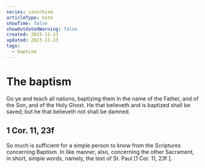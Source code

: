 ```yaml
---
series: catechism
articleType: note
showTime: false
showOutdatedWarning: false
created: 2023-11-23
updated: 2023-11-23
tags:
  - baptism
---
```


# The baptism
Go ye and teach all nations, baptizing them in the name of the Father, and of the Son, and of the Holy Ghost. He that believeth and is baptized shall be saved; but he that believeth not shall be damned.

## 1 Cor. 11, 23f
So much is sufficient for a simple person to know from the Scriptures concerning Baptism. In like manner, also, concerning the other Sacrament, in short, simple words, namely, the text of St. Paul [1 Cor. 11, 23f ].

<!-- 
Made by laywer Kyrie Eleison 2023.
-->